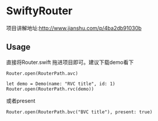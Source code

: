 # SwiftyRouter


项目讲解地址:http://www.jianshu.com/p/4ba2db91030b

## Usage

直接将Router.swift 拖进项目即可。建议下载demo看下

```
Router.open(RouterPath.avc)
```

```
let demo = Demo(name: "RVC title", id: 1)
Router.open(RouterPath.rvc(demo))
```

或者present

```
Router.open(RouterPath.bvc("BVC title"), present: true)
```


